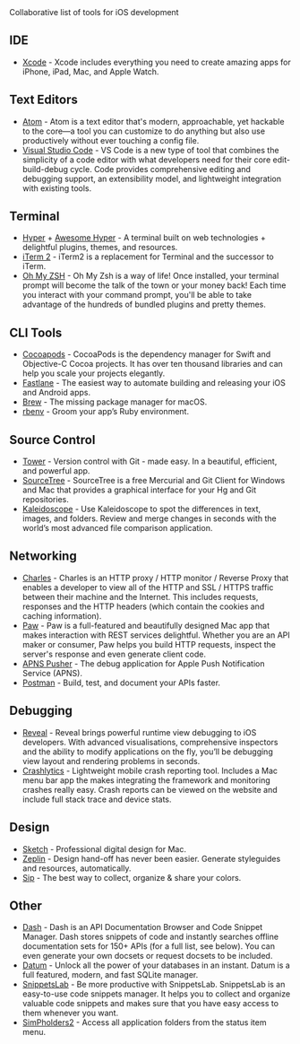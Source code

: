 <div class="markdown-output__summary">
  Collaborative list of tools for iOS development
</div>

## IDE

* [Xcode](https://developer.apple.com/xcode/) - Xcode includes everything you need to create amazing apps for iPhone, iPad, Mac, and Apple Watch.

## Text Editors

* [Atom](https://atom.io/) - Atom is a text editor that's modern, approachable, yet hackable to the core—a tool you can customize to do anything but also use productively without ever touching a config file.
* [Visual Studio Code](https://code.visualstudio.com/) - VS Code is a new type of tool that combines the simplicity of a code editor with what developers need for their core edit-build-debug cycle. Code provides comprehensive editing and debugging support, an extensibility model, and lightweight integration with existing tools.

## Terminal

* [Hyper](https://hyper.is/) + [Awesome Hyper](https://github.com/bnb/awesome-hyper) - A terminal built on web technologies + delightful plugins, themes, and resources.
* [iTerm 2](https://www.iterm2.com/) - iTerm2 is a replacement for Terminal and the successor to iTerm.
* [Oh My ZSH](https://github.com/robbyrussell/oh-my-zsh) - Oh My Zsh is a way of life! Once installed, your terminal prompt will become the talk of the town or your money back! Each time you interact with your command prompt, you'll be able to take advantage of the hundreds of bundled plugins and pretty themes.

## CLI Tools

* [Cocoapods](https://cocoapods.org/) - CocoaPods is the dependency manager for Swift and Objective-C Cocoa projects. It has over ten thousand libraries and can help you scale your projects elegantly.
* [Fastlane](https://github.com/fastlane/fastlane) - The easiest way to automate building and releasing your iOS and Android apps.
* [Brew](https://brew.sh/) - The missing package manager for macOS.
* [rbenv](https://github.com/rbenv/rbenv) - Groom your app’s Ruby environment.

## Source Control

* [Tower](http://www.git-tower.com/) - Version control with Git - made easy. In a beautiful, efficient, and powerful app.
* [SourceTree](https://www.sourcetreeapp.com/) - SourceTree is a free Mercurial and Git Client for Windows and Mac that provides a graphical interface for your Hg and Git repositories.
* [Kaleidoscope](http://www.kaleidoscopeapp.com/) - Use Kaleidoscope to spot the differences in text, images, and folders. Review and merge changes in seconds with the world’s most advanced file comparison application.

## Networking

* [Charles](http://www.charlesproxy.com/) - Charles is an HTTP proxy / HTTP monitor / Reverse Proxy that enables a developer to view all of the HTTP and SSL / HTTPS traffic between their machine and the Internet. This includes requests, responses and the HTTP headers (which contain the cookies and caching information).
* [Paw](https://luckymarmot.com/paw) - Paw is a full-featured and beautifully designed Mac app that makes interaction with REST services delightful. Whether you are an API maker or consumer, Paw helps you build HTTP requests, inspect the server's response and even generate client code.
* [APNS Pusher](https://github.com/KnuffApp/APNS-Pusher) - The debug application for Apple Push Notification Service (APNS).
* [Postman](https://www.getpostman.com/) - Build, test, and document your APIs faster.

## Debugging

* [Reveal](http://revealapp.com/) - Reveal brings powerful runtime view debugging to iOS developers. With advanced visualisations, comprehensive inspectors and the ability to modify applications on the fly, you’ll be debugging view layout and rendering problems in seconds.
* [Crashlytics](http://try.crashlytics.com/) - Lightweight mobile crash reporting tool. Includes a Mac menu bar app the makes integrating the framework and monitoring crashes really easy. Crash reports can be viewed on the website and include full stack trace and device stats.

## Design

* [Sketch](http://www.sketchapp.com/) - Professional digital design for Mac.
* [Zeplin](https://zeplin.io/) - Design hand-off has never been easier. Generate styleguides and resources, automatically.
* [Sip](http://theolabrothers.com/) - The best way to collect, organize & share your colors.

## Other

* [Dash](https://kapeli.com/dash) - Dash is an API Documentation Browser and Code Snippet Manager. Dash stores snippets of code and instantly searches offline documentation sets for 150+ APIs (for a full list, see below). You can even generate your own docsets or request docsets to be included.
* [Datum](http://datumapps.com/datum.html) - Unlock all the power of your databases in an instant. Datum is a full featured, modern, and fast SQLite manager.
* [SnippetsLab](https://www.renfei.org/snippets-lab/) - Be more productive with SnippetsLab. SnippetsLab is an easy-to-use code snippets manager. It helps you to collect and organize valuable code snippets and makes sure that you have easy access to them whenever you want.
* [SimPholders2](https://simpholders.com/) - Access all application folders from the status item menu.
